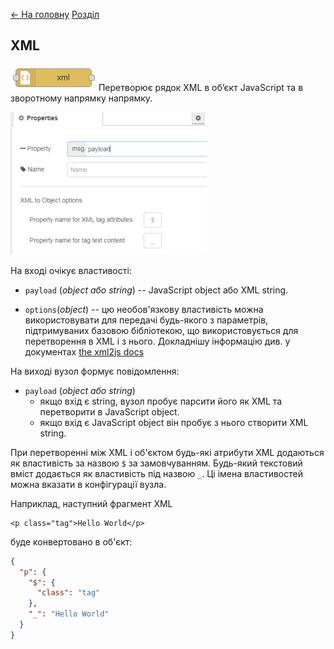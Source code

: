 [<- На головну](../)  [Розділ](README.md)

## XML

![img](media/xml.png) Перетворює рядок XML в об’єкт JavaScript та в зворотному напрямку напрямку.

![img](media/xml_cfg.png)

На вході очікує властивості:

- `payload` (*object або string*) -- JavaScript object або XML string.

- `options`(*object*) -- цю необов'язкову властивість можна використовувати для передачі будь-якого з параметрів, підтримуваних базовою бібліотекою, що використовується для перетворення в XML і з нього. Докладнішу інформацію див. у документах [the xml2js docs](https://github.com/Leonidas-from-XIV/node-xml2js/blob/master/README.md#options)

На виході вузол формує повідомлення:

- `payload` (*object або string*)
  - якщо вхід є string, вузол пробує парсити його як XML та перетворити в JavaScript object.
  - якщо вхід є JavaScript object він пробує з нього створити XML string.

При перетворенні між XML і об'єктом будь-які атрибути XML додаються як властивість за назвою `$` за замовчуванням. Будь-який текстовий вміст додається як властивість під назвою `_`. Ці імена властивостей можна вказати в конфігурації вузла.

Наприклад, наступний фрагмент XML 

```
<p class="tag">Hello World</p>
```


буде конвертовано в об'єкт:

```json
{
  "p": {
    "$": {
      "class": "tag"
    },
    "_": "Hello World"
  }
}
```

